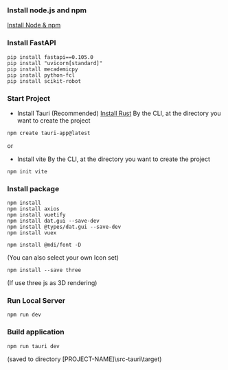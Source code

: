 ### Install node.js and npm
[Install Node & npm](https://nodejs.org/en)

### Install FastAPI
```
pip install fastapi==0.105.0
pip install "uvicorn[standard]"
pip install mecademicpy
pip install python-fcl
pip install scikit-robot
```

### Start Project
- Install Tauri (Recommended)
[Install Rust](https://www.rust-lang.org/learn/get-started)
By the CLI, at the directory you want to create the project
``` 
npm create tauri-app@latest
```
or

-  Install vite
By the CLI, at the directory you want to create the project
```
npm init vite
```


### Install package
```
npm install
npm install axios
npm install vuetify
npm install dat.gui --save-dev
npm install @types/dat.gui --save-dev
npm install vuex
```


```
npm install @mdi/font -D
```
(You can also select your own Icon set)

```
npm install --save three
```
(If use three js as 3D rendering)

### Run Local Server
```
npm run dev
```

### Build application
```
npm run tauri dev
```
(saved to directory [PROJECT-NAME]\src-tauri\target)


